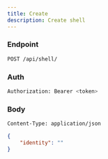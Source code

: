 ```yaml
---
title: Create
description: Create shell
---
```


### Endpoint

```bash
POST /api/shell/
```

### Auth

```bash
Authorization: Bearer <token>
```

### Body

```bash
Content-Type: application/json
```

```json
{
    "identity": ""
}
```

